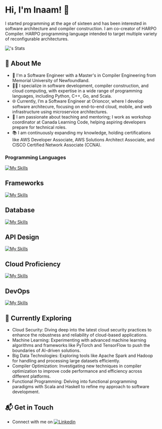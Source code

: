 # Hi, I'm Inaam! 👋

I started programming at the age of sixteen and has been interested in software architecture and compiler construction. I am co-creator of HARPO Compiler. HARPO programming language intended to target multiple variety of reconfigurable architectures.

![<username>'s Stats](https://github-readme-stats.vercel.app/api?username=Inaam-Ahmed&theme=vue-dark&show_icons=true&hide_border=true&count_private=true)

## 🚀 About Me

- 🔭 I'm a Software Engineer with a Master's in Compiler Engineering from Memorial University of Newfoundland.
- 🧑‍💻 I specialize in software development, compiler construction, and cloud computing, with expertise in a wide range of programming languages, including Python, C++, Go, and Scala.
- 🌐 Currently, I’m a Software Engineer at Orioncor, where I develop software architecure, focusing on end-to-end cloud, mobile, and web infrastructure using microservice architectures.
- 📝 I am passionate about teaching and mentoring; I work as workshop coordinator at Canada Learning Code, helping aspiring developers prepare for technical roles.
- 📚 I am continuously expanding my knowledge, holding certifications like AWS Developer Associate, AWS Solutions Architect Associate, and CISCO Certified Network Associate (CCNA).

### Programming Languages
[![My Skills](https://skillicons.dev/icons?i=py,js,java,scala,go,c,cpp,html,css)](https://skillicons.dev)

## Frameworks
[![My Skills](https://skillicons.dev/icons?i=django,react,flask,nextjs,nodejs,bun,npm,bootstrap)](https://skillicons.dev)

## Database
[![My Skills](https://skillicons.dev/icons?i=mongodb,mysql,openshift,cassandra,postgres,dynamodb)](https://skillicons.dev)

## API Design
[![My Skills](https://skillicons.dev/icons?i=express,fastapi)](https://skillicons.dev)


## Cloud Proficiency
[![My Skills](https://skillicons.dev/icons?i=aws,azure,cloudflare,terraform)](https://skillicons.dev)


## DevOps
[![My Skills](https://skillicons.dev/icons?i=kubernetes,docker,bash,git,gradle,kafka,rabbitmq,terraform)](https://skillicons.dev)


## 🌱 Currently Exploring

- Cloud Security: Diving deep into the latest cloud security practices to enhance the robustness and reliability of cloud-based applications.
- Machine Learning: Experimenting with advanced machine learning algorithms and frameworks like PyTorch and TensorFlow to push the boundaries of AI-driven solutions.
- Big Data Technologies: Exploring tools like Apache Spark and Hadoop for handling and processing large datasets efficiently.
- Compiler Optimization: Investigating new techniques in compiler optimization to improve code performance and efficiency across different platforms.
- Functional Programming: Delving into functional programming paradigms with Scala and Haskell to refine my approach to software development.

## 📬 Get in Touch

- Connect with me on [![Linkedin](https://skillicons.dev/icons?i=linkedin)](https://www.linkedin.com/in/inaam-ahmed/)
